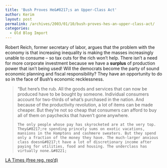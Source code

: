 ```yaml
---
title: 'Bush Proves He&#8217;s an Upper-Class Act'
author: Kerim
layout: post
permalink: /archives/2003/01/10/bush-proves-hes-an-upper-class-act/
categories:
  - Old Blog Import
---
```

Robert Reich, former secretary of labor, argues that the problem with the economy is that increasing inequality is making the masses increasingly unable to consume &#8211; so tax cuts for the rich won&#8217;t help. There isn&#8217;t a need for more corporate investment because we have a **surplus** of production power that isn&#8217;t being used! Will the democrats become the party of sound economic planning and fiscal responsibility? They have an opportunity to do so in the face of Bush&#8217;s economic recklessness.


>   &#8220;But here&#8217;s the rub. All the goods and services that can now be produced have to be bought by someone. Individual consumers account for two-thirds of what&#8217;s purchased in the nation. And because of the productivity revolution, a lot of items can be made cheaper. But they&#8217;re not so cheap that consumers can afford to buy all of them on paychecks that haven&#8217;t gone anywhere. 
>   
>   
>     The only people whose pay has skyrocketed are at the very top. They&#8217;re spending princely sums on exotic vacations, mansions in the Hamptons and cashmere sweaters. But they spend only a fraction of the money they have. The much-larger anxious class doesn&#8217;t have a lot of discretionary income after paying for utilities, food and housing. The underclass has virtually none.&#8221;
>   


<a href="http://www.latimes.com/news/printedition/opinion/la-oe-reich7jan07.story?null" onclick="_gaq.push(['_trackEvent', 'outbound-article', 'http://www.latimes.com/news/printedition/opinion/la-oe-reich7jan07.story?null', 'LA Times (free reg. req&#8217;d)']);" >LA Times (free reg. req&#8217;d)</a>


